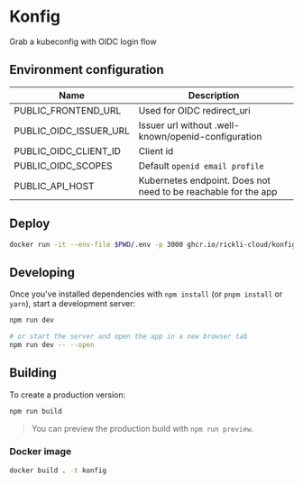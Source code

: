 # Konfig

Grab a kubeconfig with OIDC login flow

## Environment configuration

| Name                   | Description                                                    |
| ---------------------- | -------------------------------------------------------------- |
| PUBLIC_FRONTEND_URL    | Used for OIDC redirect_uri                                     |
| PUBLIC_OIDC_ISSUER_URL | Issuer url without .well-known/openid-configuration            |
| PUBLIC_OIDC_CLIENT_ID  | Client id                                                      |
| PUBLIC_OIDC_SCOPES     | Default `openid email profile`                                 |
| PUBLIC_API_HOST        | Kubernetes endpoint. Does not need to be reachable for the app |

## Deploy

```sh
docker run -it --env-file $PWD/.env -p 3000 ghcr.io/rickli-cloud/konfig:latest
```

## Developing

Once you've installed dependencies with `npm install` (or `pnpm install` or `yarn`), start a development server:

```sh
npm run dev

# or start the server and open the app in a new browser tab
npm run dev -- --open
```

## Building

To create a production version:

```sh
npm run build
```

> You can preview the production build with `npm run preview`.

### Docker image

```sh
docker build . -t konfig
```
